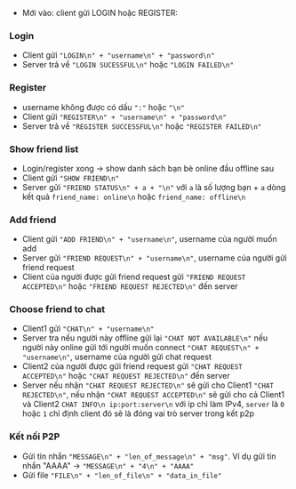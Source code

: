 - Mới vào: client gửi LOGIN hoặc REGISTER:

### Login
- Client gửi `"LOGIN\n" + "username\n" + "password\n"`
- Server trả về `"LOGIN SUCESSFUL\n"` hoặc `"LOGIN FAILED\n"`  

### Register
- username không được có dấu `":"` hoặc `"\n"`
- Client gửi `"REGISTER\n" + "username\n" + "password\n"`  
- Server trả về `"REGISTER SUCCESSFUL\n"` hoặc `"REGISTER FAILED\n"`  

### Show friend list
- Login/register xong -> show danh sách bạn bè online đầu offline sau  
- Client gửi `"SHOW FRIEND\n"`
- Server gửi `"FRIEND STATUS\n" + a + "\n"` với `a` là số lượng bạn + `a` dòng kết quả `friend_name: online\n` hoặc `friend_name: offline\n`

### Add friend  
- Client gửi `"ADD FRIEND\n" + "username\n"`, username của người muốn add
- Server gửi `"FRIEND REQUEST\n" + "username\n"`, username của người gửi friend request  
- Client của người được gửi friend request gửi `"FRIEND REQUEST ACCEPTED\n"` hoặc `"FRIEND REQUEST REJECTED\n"` đến server

### Choose friend to chat  
- Client1 gửi `"CHAT\n" + "username\n"`
- Server tra nếu người này offline gửi lại `"CHAT NOT AVAILABLE\n"` nếu người này online gửi tới người muốn connect `"CHAT REQUEST\n" + "username\n"`, username của người gửi chat request
- Client2 của người được gửi friend request gửi `"CHAT REQUEST ACCEPTED\n"` hoặc `"CHAT REQUEST REJECTED\n"` đến server 
- Server nếu nhận `"CHAT REQUEST REJECTED\n"` sẽ gửi cho Client1 `"CHAT REJECTED\n"`, nếu nhận `"CHAT REQUEST ACCEPTED\n"` sẽ gửi cho cả Client1 và Client2 `CHAT INFO\n ip:port:server\n` với ip chỉ làm IPv4, `server` là `0` hoặc `1` chỉ định client đó sẽ là đóng vai trò server trong kết p2p

### Kết nối P2P
- Gửi tin nhắn `"MESSAGE\n" + "len_of_message\n" + "msg"`. Ví dụ gửi tin nhắn "AAAA" -> `"MESSAGE\n" + "4\n" + "AAAA"`
- Gửi file `"FILE\n" + "len_of_file\n" + "data_in_file"`


